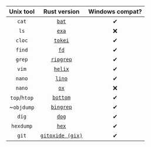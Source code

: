 | Unix tool | Rust version | Windows compat?|
|:---:|:---:|:---:|
| `cat` | [`bat`](https://github.com/sharkdp/bat) | ✔ |
| `ls` | [`exa`](https://github.com/ogham/exa) | ❌ |
| `cloc` | [`tokei`](https://github.com/XAMPPRocky/tokei) | ✔ |
| `find` | [`fd`](https://github.com/sharkdp/fd) | ✔ |
| `grep` | [`ripgrep`](https://github.com/BurntSushi/ripgrep) | ✔ |
| `vim` | [`helix`](https://github.com/helix-editor/helix) | ✔ |
| `nano` | [`lino`](https://github.com/ahmednooor/lino/) | ✔ |
| `nano` | [`ox`](https://lib.rs/gh/curlpipe/ox/ox) | ❌ |
| `top`/`htop` | [`bottom`](https://github.com/ClementTsang/bottom)  | ✔ |
| ~`objdump` | [`bingrep`](https://github.com/m4b/bingrep) | ✔ |
| `dig` | [`dog`](https://github.com/ogham/dog) | ✔ |
| `hexdump` | [`hex`](https://github.com/sitkevij/hex)| ✔ |
| `git` | [`gitoxide (gix)`](https://github.com/Byron/gitoxide)| ✔ |